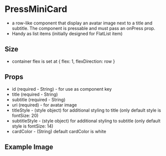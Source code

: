 # PressMiniCard

- a row-like component that display an avatar image next to a title and subtitle. The component is pressable and must pass an onPress prop.
- Handy as list items (initially designed for FlatList item)

## Size

- container flex is set at { flex: 1, flexDirection: row }

## Props

- id (required - String) - for use as component key
- title (required - String)
- subtitle (required - String)
- uri (required) - for avatar image
- titleStyle - (style object) for additional styling to title (only default style is fontSize: 20)
- subtitleStyle - (style object) for additional styling to subtitle (only default style is fontSize: 14)
- cardColor - (String) default cardColor is white

## Example Image
